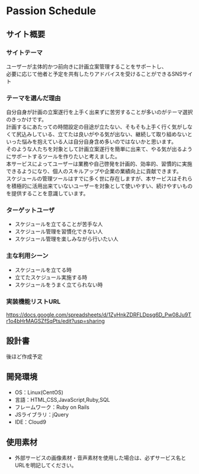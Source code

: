 # Passion Schedule​

## サイト概要
### サイトテーマ
ユーザーが主体的かつ前向きに計画立案管理することをサポートし、  
必要に応じて他者と予定を共有したりアドバイスを受けることができるSNSサイト
​
### テーマを選んだ理由
自分自身が計画の立案遂行を上手く出来ずに苦労することが多いのがテーマ選択のきっかけです。  
計画するにあたっての時間設定の目途が立たない、そもそも上手く行く気がしなくて尻込みしている、立てたは良いがやる気が出ない、継続して取り組めないといった悩みを抱えている人は自分自身含め多いのではないかと思います。  
そのような人たちを対象として計画立案遂行を簡単に出来て、やる気が出るようにサポートするツールを作りたいと考えました。  
本サービスによってユーザーは業務や自己啓発を計画的、効率的、習慣的に実施できるようになり、個人のスキルアップや企業の業績向上に貢献できます。  
スケジュールの管理ツールはすでに多く世に存在しますが、本サービスはそれらを積極的に活用出来ていないユーザーを対象として使いやすい、続けやすいものを提供することを意識しています。
​
### ターゲットユーザ
- スケジュールを立てることが苦手な人  
- スケジュール管理を習慣化できない人  
- スケジュール管理を楽しみながら行いたい人

### 主な利用シーン
- スケジュールを立てる時
- 立てたスケジュール実施する時
- スケジュールをうまく立てられない時

### 実装機能リストURL  
https://docs.google.com/spreadsheets/d/1ZyHnkZDRFLDpsg6D_Pw08Ju9Tr1o4bHrMAGSZfSqPts/edit?usp=sharing
## 設計書
後ほど作成予定
​
## 開発環境
- OS：Linux(CentOS)
- 言語：HTML,CSS,JavaScript,Ruby,SQL
- フレームワーク：Ruby on Rails
- JSライブラリ：jQuery
- IDE：Cloud9

## 使用素材
- 外部サービスの画像素材・音声素材を使用した場合は、必ずサービス名とURLを明記してください。